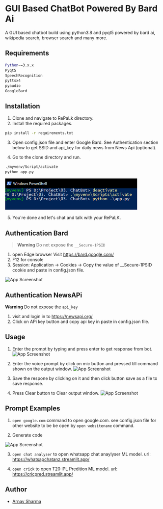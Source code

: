 
# GUI Based ChatBot Powered By Bard Ai

A GUI based chatbot build using python3.8 and pyqt5 powered by bard ai, wikipedia search, browser search and many more. 


## Requirements
```bash
Python==3.x.x
Pyqt5
SpeechRecognition
pyttsx4
pyaudio
GoogleBard
```
## Installation

1. Clone and navigate to RePaLk directory.
2. Install the required packages.

```bash
pip install -r requirements.txt
```
3. Open config.json file and enter Google Bard. See Authentication section below to get SSID and api_key for daily news from News Api (optional).

4. Go to the clone directory and run.

```bash
./myvenv/Script/activate
python app.py
```    
![App Screenshot](https://github.com/sarnav38/RePaLk/blob/main/assests/run_app.PNG)

5. You're done and let's chat and talk with your RePaLK.

## Authentication Bard
>  **Warning** Do not expose the ```__Secure-1PSID```
1. open Edge browser Visit https://bard.google.com/
2. F12 for console
3.  Session: Application → Cookies → Copy the value of __Secure-1PSID cookie and paste in config.json file.

![App Screenshot](https://via.placeholder.com/400x50?text=App+Screenshot+Here)

## Authentication NewsAPi
**Warning** Do not expose the ```api_key```
1. visit and login in to https://newsapi.org/
2. Click on APi key button and copy api key in paste in config.json file.

## Usage

1. Enter the prompt by typing and press enter to get response from bot.
![App Screenshot](https://via.placeholder.com/400x50?text=App+Screenshot+Here)

2. Enter the voice prompt by click on mic button and pressed till command shown on the output window.
![App Screenshot](https://via.placeholder.com/400x50?text=App+Screenshot+Here)

3. Save the respone by clicking on it and then click button save as a file to save response.

4. Press Clear button to Clear output window.
![App Screenshot](https://via.placeholder.com/400x50?text=App+Screenshot+Here)
## Prompt Examples

1. ```open google.com``` command to open google.com.
see config.json file for other website to be be open by ```open websitename``` command.

2. Generate code 

![App Screenshot](https://via.placeholder.com/400x50?text=App+Screenshot+Here)

3. ```open chat analyser``` to open whatsapp chat anaylyser ML model.
url: https://whatsapchatanz.streamlit.app/

4. ```open crick``` to open T20 IPL Predition ML model.
url: https://cricpred.streamlit.app/

## Author

- [Arnav Sharma](https://www.github.com/sarnav38)

